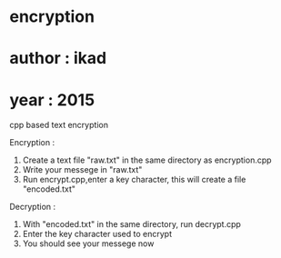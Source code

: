 # encryption
# author : ikad
# year : 2015
cpp based text encryption

Encryption :
1. Create a text file "raw.txt" in the same directory as encryption.cpp
2. Write your messege in "raw.txt"
3. Run encrypt.cpp,enter a key character, this will create a file "encoded.txt"

Decryption :
1. With "encoded.txt" in the same directory, run decrypt.cpp
2. Enter the key character used to encrypt
3. You should see your messege now
